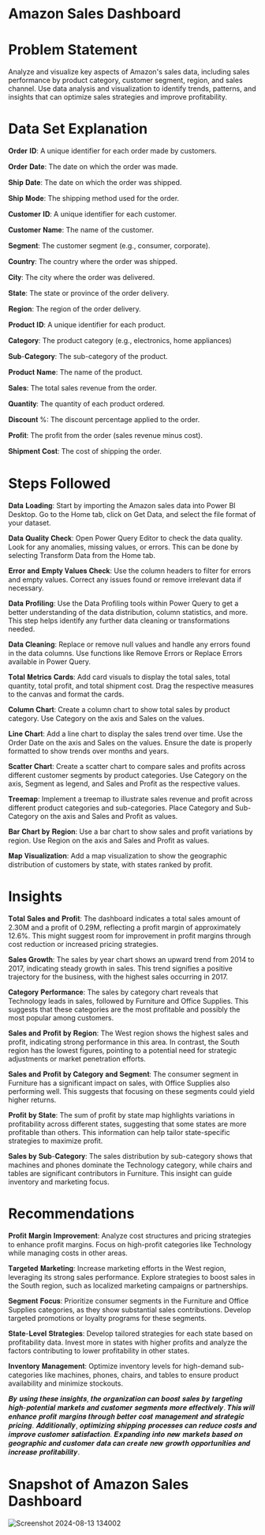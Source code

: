 # Amazon Sales Dashboard

# Problem Statement 

Analyze and visualize key aspects of Amazon's sales data, including sales performance by product category, customer segment, region, and sales channel. Use data analysis and visualization to identify trends, patterns, and insights that can optimize sales strategies and improve profitability.

# Data Set Explanation 

𝐎𝐫𝐝𝐞𝐫 𝐈𝐃: A unique identifier for each order made by customers.

𝐎𝐫𝐝𝐞𝐫 𝐃𝐚𝐭𝐞: The date on which the order was made.

𝐒𝐡𝐢𝐩 𝐃𝐚𝐭𝐞: The date on which the order was shipped.

𝐒𝐡𝐢𝐩 𝐌𝐨𝐝𝐞: The shipping method used for the order.

𝐂𝐮𝐬𝐭𝐨𝐦𝐞𝐫 𝐈𝐃: A unique identifier for each customer.

𝐂𝐮𝐬𝐭𝐨𝐦𝐞𝐫 𝐍𝐚𝐦𝐞: The name of the customer.

𝐒𝐞𝐠𝐦𝐞𝐧𝐭: The customer segment (e.g., consumer, corporate).

𝐂𝐨𝐮𝐧𝐭𝐫𝐲: The country where the order was shipped.

𝐂𝐢𝐭𝐲: The city where the order was delivered.

𝐒𝐭𝐚𝐭𝐞: The state or province of the order delivery.

𝐑𝐞𝐠𝐢𝐨𝐧: The region of the order delivery.

𝐏𝐫𝐨𝐝𝐮𝐜𝐭 𝐈𝐃: A unique identifier for each product.

𝐂𝐚𝐭𝐞𝐠𝐨𝐫𝐲: The product category (e.g., electronics, home appliances)

𝐒𝐮𝐛-𝐂𝐚𝐭𝐞𝐠𝐨𝐫𝐲: The sub-category of the product.

𝐏𝐫𝐨𝐝𝐮𝐜𝐭 𝐍𝐚𝐦𝐞: The name of the product.

𝐒𝐚𝐥𝐞𝐬: The total sales revenue from the order.

𝐐𝐮𝐚𝐧𝐭𝐢𝐭𝐲: The quantity of each product ordered.

𝐃𝐢𝐬𝐜𝐨𝐮𝐧𝐭 %: The discount percentage applied to the order.

𝐏𝐫𝐨𝐟𝐢𝐭: The profit from the order (sales revenue minus cost).

𝐒𝐡𝐢𝐩𝐦𝐞𝐧𝐭 𝐂𝐨𝐬𝐭: The cost of shipping the order.


# Steps Followed

𝐃𝐚𝐭𝐚 𝐋𝐨𝐚𝐝𝐢𝐧𝐠: Start by importing the Amazon sales data into Power BI Desktop. Go to the Home tab, click on Get Data, and select the file format of your dataset.

𝐃𝐚𝐭𝐚 𝐐𝐮𝐚𝐥𝐢𝐭𝐲 𝐂𝐡𝐞𝐜𝐤: Open Power Query Editor to check the data quality. Look for any anomalies, missing values, or errors. This can be done by selecting Transform Data from the Home tab.

𝐄𝐫𝐫𝐨𝐫 𝐚𝐧𝐝 𝐄𝐦𝐩𝐭𝐲 𝐕𝐚𝐥𝐮𝐞𝐬 𝐂𝐡𝐞𝐜𝐤: Use the column headers to filter for errors and empty values. Correct any issues found or remove irrelevant data if necessary.

𝐃𝐚𝐭𝐚 𝐏𝐫𝐨𝐟𝐢𝐥𝐢𝐧𝐠: Use the Data Profiling tools within Power Query to get a better understanding of the data distribution, column statistics, and more. This step helps identify any further data cleaning or transformations needed.

𝐃𝐚𝐭𝐚 𝐂𝐥𝐞𝐚𝐧𝐢𝐧𝐠: Replace or remove null values and handle any errors found in the data columns. Use functions like Remove Errors or Replace Errors available in Power Query.

𝐓𝐨𝐭𝐚𝐥 𝐌𝐞𝐭𝐫𝐢𝐜𝐬 𝐂𝐚𝐫𝐝𝐬: Add card visuals to display the total sales, total quantity, total profit, and total shipment cost. Drag the respective measures to the canvas and format the cards.

𝐂𝐨𝐥𝐮𝐦𝐧 𝐂𝐡𝐚𝐫𝐭: Create a column chart to show total sales by product category. Use Category on the axis and Sales on the values.

𝐋𝐢𝐧𝐞 𝐂𝐡𝐚𝐫𝐭: Add a line chart to display the sales trend over time. Use the Order Date on the axis and Sales on the values. Ensure the date is properly formatted to show trends over months and years.

𝐒𝐜𝐚𝐭𝐭𝐞𝐫 𝐂𝐡𝐚𝐫𝐭: Create a scatter chart to compare sales and profits across different customer segments by product categories. Use Category on the axis, Segment as legend, and Sales and Profit as the respective values.

𝐓𝐫𝐞𝐞𝐦𝐚𝐩: Implement a treemap to illustrate sales revenue and profit across different product categories and sub-categories. Place Category and Sub-Category on the axis and Sales and Profit as values.

𝐁𝐚𝐫 𝐂𝐡𝐚𝐫𝐭 𝐛𝐲 𝐑𝐞𝐠𝐢𝐨𝐧: Use a bar chart to show sales and profit variations by region. Use Region on the axis and Sales and Profit as values.

𝐌𝐚𝐩 𝐕𝐢𝐬𝐮𝐚𝐥𝐢𝐳𝐚𝐭𝐢𝐨𝐧: Add a map visualization to show the geographic distribution of customers by state, with states ranked by profit.

# Insights

𝐓𝐨𝐭𝐚𝐥 𝐒𝐚𝐥𝐞𝐬 𝐚𝐧𝐝 𝐏𝐫𝐨𝐟𝐢𝐭: The dashboard indicates a total sales amount of 2.30M and a profit of 0.29M, reflecting a profit margin of approximately 12.6%. This might suggest room for improvement in profit margins through cost reduction or increased pricing strategies.

𝐒𝐚𝐥𝐞𝐬 𝐆𝐫𝐨𝐰𝐭𝐡: The sales by year chart shows an upward trend from 2014 to 2017, indicating steady growth in sales. This trend signifies a positive trajectory for the business, with the highest sales occurring in 2017.

𝐂𝐚𝐭𝐞𝐠𝐨𝐫𝐲 𝐏𝐞𝐫𝐟𝐨𝐫𝐦𝐚𝐧𝐜𝐞: The sales by category chart reveals that Technology leads in sales, followed by Furniture and Office Supplies. This suggests that these categories are the most profitable and possibly the most popular among customers.

𝐒𝐚𝐥𝐞𝐬 𝐚𝐧𝐝 𝐏𝐫𝐨𝐟𝐢𝐭 𝐛𝐲 𝐑𝐞𝐠𝐢𝐨𝐧: The West region shows the highest sales and profit, indicating strong performance in this area. In contrast, the South region has the lowest figures, pointing to a potential need for strategic adjustments or market penetration efforts.

𝐒𝐚𝐥𝐞𝐬 𝐚𝐧𝐝 𝐏𝐫𝐨𝐟𝐢𝐭 𝐛𝐲 𝐂𝐚𝐭𝐞𝐠𝐨𝐫𝐲 𝐚𝐧𝐝 𝐒𝐞𝐠𝐦𝐞𝐧𝐭: The consumer segment in Furniture has a significant impact on sales, with Office Supplies also performing well. This suggests that focusing on these segments could yield higher returns.

𝐏𝐫𝐨𝐟𝐢𝐭 𝐛𝐲 𝐒𝐭𝐚𝐭𝐞: The sum of profit by state map highlights variations in profitability across different states, suggesting that some states are more profitable than others. This information can help tailor state-specific strategies to maximize profit.

𝐒𝐚𝐥𝐞𝐬 𝐛𝐲 𝐒𝐮𝐛-𝐂𝐚𝐭𝐞𝐠𝐨𝐫𝐲: The sales distribution by sub-category shows that machines and phones dominate the Technology category, while chairs and tables are significant contributors in Furniture. This insight can guide inventory and marketing focus.

# Recommendations

𝐏𝐫𝐨𝐟𝐢𝐭 𝐌𝐚𝐫𝐠𝐢𝐧 𝐈𝐦𝐩𝐫𝐨𝐯𝐞𝐦𝐞𝐧𝐭: Analyze cost structures and pricing strategies to enhance profit margins. Focus on high-profit categories like Technology while managing costs in other areas.

𝐓𝐚𝐫𝐠𝐞𝐭𝐞𝐝 𝐌𝐚𝐫𝐤𝐞𝐭𝐢𝐧𝐠: Increase marketing efforts in the West region, leveraging its strong sales performance. Explore strategies to boost sales in the South region, such as localized marketing campaigns or partnerships.

𝐒𝐞𝐠𝐦𝐞𝐧𝐭 𝐅𝐨𝐜𝐮𝐬: Prioritize consumer segments in the Furniture and Office Supplies categories, as they show substantial sales contributions. Develop targeted promotions or loyalty programs for these segments.

𝐒𝐭𝐚𝐭𝐞-𝐋𝐞𝐯𝐞𝐥 𝐒𝐭𝐫𝐚𝐭𝐞𝐠𝐢𝐞𝐬: Develop tailored strategies for each state based on profitability data. Invest more in states with higher profits and analyze the factors contributing to lower profitability in other states.

𝐈𝐧𝐯𝐞𝐧𝐭𝐨𝐫𝐲 𝐌𝐚𝐧𝐚𝐠𝐞𝐦𝐞𝐧𝐭: Optimize inventory levels for high-demand sub-categories like machines, phones, chairs, and tables to ensure product availability and minimize stockouts.

𝑩𝒚 𝒖𝒔𝒊𝒏𝒈 𝒕𝒉𝒆𝒔𝒆 𝒊𝒏𝒔𝒊𝒈𝒉𝒕𝒔, 𝒕𝒉𝒆 𝒐𝒓𝒈𝒂𝒏𝒊𝒛𝒂𝒕𝒊𝒐𝒏 𝒄𝒂𝒏 𝒃𝒐𝒐𝒔𝒕 𝒔𝒂𝒍𝒆𝒔 𝒃𝒚 𝒕𝒂𝒓𝒈𝒆𝒕𝒊𝒏𝒈 𝒉𝒊𝒈𝒉-𝒑𝒐𝒕𝒆𝒏𝒕𝒊𝒂𝒍 𝒎𝒂𝒓𝒌𝒆𝒕𝒔 𝒂𝒏𝒅 𝒄𝒖𝒔𝒕𝒐𝒎𝒆𝒓 𝒔𝒆𝒈𝒎𝒆𝒏𝒕𝒔 𝒎𝒐𝒓𝒆 𝒆𝒇𝒇𝒆𝒄𝒕𝒊𝒗𝒆𝒍𝒚. 𝑻𝒉𝒊𝒔 𝒘𝒊𝒍𝒍 𝒆𝒏𝒉𝒂𝒏𝒄𝒆 𝒑𝒓𝒐𝒇𝒊𝒕 𝒎𝒂𝒓𝒈𝒊𝒏𝒔 𝒕𝒉𝒓𝒐𝒖𝒈𝒉 𝒃𝒆𝒕𝒕𝒆𝒓 𝒄𝒐𝒔𝒕 𝒎𝒂𝒏𝒂𝒈𝒆𝒎𝒆𝒏𝒕 𝒂𝒏𝒅 𝒔𝒕𝒓𝒂𝒕𝒆𝒈𝒊𝒄 𝒑𝒓𝒊𝒄𝒊𝒏𝒈. 𝑨𝒅𝒅𝒊𝒕𝒊𝒐𝒏𝒂𝒍𝒍𝒚, 𝒐𝒑𝒕𝒊𝒎𝒊𝒛𝒊𝒏𝒈 𝒔𝒉𝒊𝒑𝒑𝒊𝒏𝒈 𝒑𝒓𝒐𝒄𝒆𝒔𝒔𝒆𝒔 𝒄𝒂𝒏 𝒓𝒆𝒅𝒖𝒄𝒆 𝒄𝒐𝒔𝒕𝒔 𝒂𝒏𝒅 𝒊𝒎𝒑𝒓𝒐𝒗𝒆 𝒄𝒖𝒔𝒕𝒐𝒎𝒆𝒓 𝒔𝒂𝒕𝒊𝒔𝒇𝒂𝒄𝒕𝒊𝒐𝒏. 𝑬𝒙𝒑𝒂𝒏𝒅𝒊𝒏𝒈 𝒊𝒏𝒕𝒐 𝒏𝒆𝒘 𝒎𝒂𝒓𝒌𝒆𝒕𝒔 𝒃𝒂𝒔𝒆𝒅 𝒐𝒏 𝒈𝒆𝒐𝒈𝒓𝒂𝒑𝒉𝒊𝒄 𝒂𝒏𝒅 𝒄𝒖𝒔𝒕𝒐𝒎𝒆𝒓 𝒅𝒂𝒕𝒂 𝒄𝒂𝒏 𝒄𝒓𝒆𝒂𝒕𝒆 𝒏𝒆𝒘 𝒈𝒓𝒐𝒘𝒕𝒉 𝒐𝒑𝒑𝒐𝒓𝒕𝒖𝒏𝒊𝒕𝒊𝒆𝒔 𝒂𝒏𝒅 𝒊𝒏𝒄𝒓𝒆𝒂𝒔𝒆 𝒑𝒓𝒐𝒇𝒊𝒕𝒂𝒃𝒊𝒍𝒊𝒕𝒚.

# Snapshot of Amazon Sales Dashboard

![Screenshot 2024-08-13 134002](https://github.com/user-attachments/assets/d1819039-c003-421b-b6e0-9fad999e1043)
